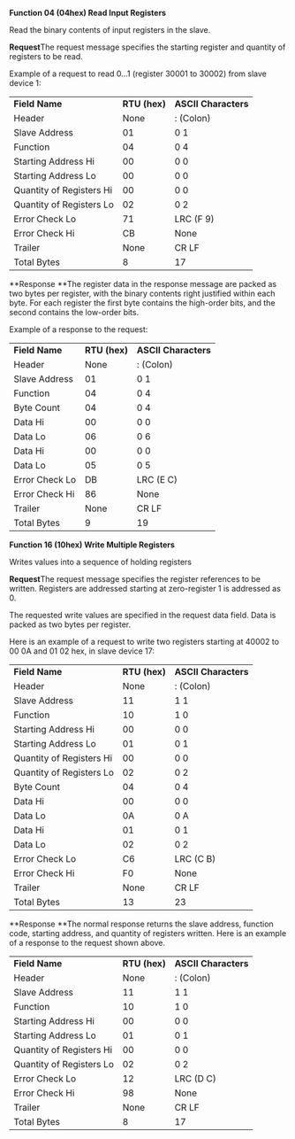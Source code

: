 
**Function 04 (04hex) Read Input Registers**

Read the binary contents of input registers in the slave.

**Request**The request message specifies the starting register and quantity of registers to be read.

Example of a request to read 0...1 (register 30001 to 30002) from slave device 1:

|   |   |   |
|---|---|---|
|**Field Name**|**RTU (hex)**|**ASCII Characters**|
|Header|None|: (Colon)|
|Slave Address|01|0 1|
|Function|04|0 4|
|Starting Address Hi|00|0 0|
|Starting Address Lo|00|0 0|
|Quantity of Registers Hi|00|0 0|
|Quantity of Registers Lo|02|0 2|
|Error Check Lo|71|LRC (F 9)|
|Error Check Hi|CB|None|
|Trailer|None|CR LF|
|Total Bytes|8|17|



**Response
**The register data in the response message are packed as two bytes per register, with the binary contents right justified within each byte. For each register the first byte contains the high-order bits, and the second contains the low-order bits.

Example of a response to the request:

|   |   |   |
|---|---|---|
|**Field Name**|**RTU (hex)**|**ASCII Characters**|
|Header|None|: (Colon)|
|Slave Address|01|0 1|
|Function|04|0 4|
|Byte Count|04|0 4|
|Data Hi|00|0 0|
|Data Lo|06|0 6|
|Data Hi|00|0 0|
|Data Lo|05|0 5|
|Error Check Lo|DB|LRC (E C)|
|Error Check Hi|86|None|
|Trailer|None|CR LF|
|Total Bytes|9|19|








**Function 16 (10hex) Write Multiple Registers**

Writes values into a sequence of holding registers

**Request**The request message specifies the register references to be written. Registers are addressed starting at zero-register 1 is addressed as 0.

The requested write values are specified in the request data field. Data is packed as two bytes per register.

Here is an example of a request to write two registers starting at 40002 to 00 0A and 01 02 hex, in slave device 17:

|   |   |   |
|---|---|---|
|**Field Name**|**RTU (hex)**|**ASCII Characters**|
|Header|None|: (Colon)|
|Slave Address|11|1 1|
|Function|10|1 0|
|Starting Address Hi|00|0 0|
|Starting Address Lo|01|0 1|
|Quantity of Registers Hi|00|0 0|
|Quantity of Registers Lo|02|0 2|
|Byte Count|04|0 4|
|Data Hi|00|0 0|
|Data Lo|0A|0 A|
|Data Hi|01|0 1|
|Data Lo|02|0 2|
|Error Check Lo|C6|LRC (C B)|
|Error Check Hi|F0|None|
|Trailer|None|CR LF|
|Total Bytes|13|23|



**Response
**The normal response returns the slave address, function code, starting address, and quantity of registers written. Here is an example of a response to the request shown above.

|   |   |   |
|---|---|---|
|**Field Name**|**RTU (hex)**|**ASCII Characters**|
|Header|None|: (Colon)|
|Slave Address|11|1 1|
|Function|10|1 0|
|Starting Address Hi|00|0 0|
|Starting Address Lo|01|0 1|
|Quantity of Registers Hi|00|0 0|
|Quantity of Registers Lo|02|0 2|
|Error Check Lo|12|LRC (D C)|
|Error Check Hi|98|None|
|Trailer|None|CR LF|
|Total Bytes|8|17|
